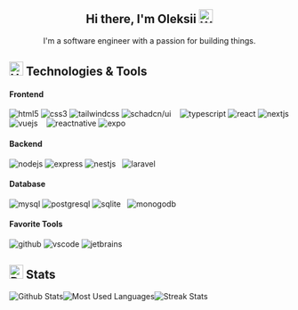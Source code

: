 <h2 align='center'>
  Hi there, I'm Oleksii <img src="https://raw.githubusercontent.com/Tarikul-Islam-Anik/Animated-Fluent-Emojis/master/Emojis/Hand%20gestures/Waving%20Hand.png" alt="Waving Hand" width="25" height="25" />
</h2>

<p align='center'>
I'm a software engineer with a passion for building things.
</p>

## <img src="https://raw.githubusercontent.com/Tarikul-Islam-Anik/Animated-Fluent-Emojis/master/Emojis/Objects/Hammer%20and%20Wrench.png" alt="Hammer and Wrench" width="25" height="25" /> Technologies & Tools

#### Frontend

![html5](https://img.shields.io/badge/-HTML5-E34F26?style=flat-square&logo=html5&logoColor=white)
![css3](https://img.shields.io/badge/-CSS3-1572B6?style=flat-square&logo=css3&logoColor=white)
![tailwindcss](https://img.shields.io/badge/-Tailwind_CSS-38B2AC?style=flat-square&logo=tailwind-css&logoColor=white)
![schadcn/ui](https://img.shields.io/badge/shadcn%2Fui-000000?style=flat-square&logo=shadcnui&logoColor=white)
&nbsp;&nbsp;
![typescript](https://img.shields.io/badge/-TypeScript-3178C6?style=flat-square&logo=typescript&logoColor=white)
![react](https://img.shields.io/badge/-React-61DAFB?style=flat-square&logo=react&logoColor=black)
![nextjs](https://img.shields.io/badge/-Next.js-000000?style=flat-square&logo=next.js&logoColor=white)
![vuejs](https://img.shields.io/badge/-Vue.js-4FC08D?style=flat-square&logo=vue.js&logoColor=white)
&nbsp;&nbsp;
![reactnative](https://img.shields.io/badge/React_Native-20232A?style=flat-square&logo=react&logoColor=61DAFB)
![expo](https://img.shields.io/badge/-Expo-000020?style=flat-square&logo=expo&logoColor=white)

#### Backend

![nodejs](https://img.shields.io/badge/-Node.js-339933?style=flat-square&logo=node.js&logoColor=white)
![express](https://img.shields.io/badge/-Express-000000?style=flat-square&logo=express&logoColor=white)
![nestjs](https://img.shields.io/badge/-NestJS-E0234E?style=flat-square&logo=nestjs&logoColor=white)
&nbsp;
![laravel](https://img.shields.io/badge/-Laravel-FF2D20?style=flat-square&logo=laravel&logoColor=white)

#### Database

  ![mysql](https://img.shields.io/badge/-MySQL-4479A1?style=flat-square&logo=mysql&logoColor=white)
  ![postgresql](https://img.shields.io/badge/-PostgreSQL-336791?style=flat-square&logo=postgresql&logoColor=white)
  ![sqlite](https://img.shields.io/badge/-SQLite-003B57?style=flat-square&logo=sqlite&logoColor=white)
  &nbsp;
  ![monogodb](https://img.shields.io/badge/-MongoDB-47A248?style=flat-square&logo=mongodb&logoColor=white)

#### Favorite Tools

![github](https://img.shields.io/badge/-GitHub-181717?style=flat-square&logo=github&logoColor=white)
![vscode](https://img.shields.io/badge/-VS_Code-007ACC?style=flat-square&logo=visual-studio-code&logoColor=white)
![jetbrains](https://img.shields.io/badge/-JetBrains-000000?style=flat-square&logo=jetbrains&logoColor=white)

## <img src="https://raw.githubusercontent.com/Tarikul-Islam-Anik/Animated-Fluent-Emojis/master/Emojis/Travel%20and%20places/Rocket.png" alt="Rocket" width="25" height="25" /> Stats

<div style='display: flex; gap: 16; flex-wrap: wrap;' align='center'>
    <img src='https://github-readme-stats.vercel.app/api/?username=aler1x&theme=dark&hide_border=true&include_all_commits=true&count_private=true&show_icons=true&hide_title=true&icon_color=dadada' alt='Github Stats'>
    <img src='https://github-readme-stats.vercel.app/api/top-langs/?username=Aler1x&theme=dark&hide_border=true&include_all_commits=true&layout=compact' alt='Most Used Languages'>
    <img src='https://github-readme-streak-stats.herokuapp.com/?user=Aler1x&theme=dark&hide_border=true&mode=weekly' alt='Streak Stats'>
</div>


<!--
**Aler1x/Aler1x** is a ✨ _special_ ✨ repository because its `README.md` (this file) appears on your GitHub profile.

Here are some ideas to get you started:

- 🔭 I’m currently working on ...
- 🌱 I’m currently learning ...
- 👯 I’m looking to collaborate on ...
- 🤔 I’m looking for help with ...
- 💬 Ask me about ...
- 📫 How to reach me: ...
- 😄 Pronouns: ...
- ⚡ Fun fact: ...
-->
